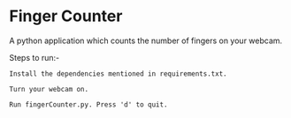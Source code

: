 # Finger Counter

A python application which counts the number of fingers on your webcam.

Steps to run:-
	
	Install the dependencies mentioned in requirements.txt.

	Turn your webcam on.

	Run fingerCounter.py. Press 'd' to quit.